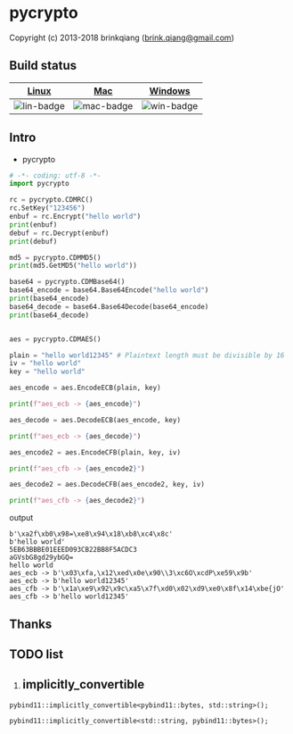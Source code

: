 # pycrypto

Copyright (c) 2013-2018 brinkqiang (brink.qiang@gmail.com)


## Build status
| [Linux][lin-link] | [Mac][mac-link] | [Windows][win-link] |
| :---------------: | :----------------: | :-----------------: |
| ![lin-badge]      | ![mac-badge]       | ![win-badge]        |

[lin-badge]: https://github.com/brinkqiang/pycrypto/workflows/linux/badge.svg "linux build status"
[lin-link]:  https://github.com/brinkqiang/pycrypto/actions/workflows/linux.yml "linux build status"
[mac-badge]: https://github.com/brinkqiang/pycrypto/workflows/mac/badge.svg "mac build status"
[mac-link]:  https://github.com/brinkqiang/pycrypto/actions/workflows/mac.yml "mac build status"
[win-badge]: https://github.com/brinkqiang/pycrypto/workflows/win/badge.svg "win build status"
[win-link]:  https://github.com/brinkqiang/pycrypto/actions/workflows/win.yml "win build status"

## Intro

- pycrypto
```python
# -*- coding: utf-8 -*-
import pycrypto

rc = pycrypto.CDMRC()
rc.SetKey("123456")
enbuf = rc.Encrypt("hello world")
print(enbuf)
debuf = rc.Decrypt(enbuf)
print(debuf)

md5 = pycrypto.CDMMD5()
print(md5.GetMD5("hello world"))

base64 = pycrypto.CDMBase64()
base64_encode = base64.Base64Encode("hello world")
print(base64_encode)
base64_decode = base64.Base64Decode(base64_encode)
print(base64_decode)


aes = pycrypto.CDMAES()

plain = "hello world12345" # Plaintext length must be divisible by 16
iv = "hello world"
key = "hello world"

aes_encode = aes.EncodeECB(plain, key)

print(f"aes_ecb -> {aes_encode}")

aes_decode = aes.DecodeECB(aes_encode, key)

print(f"aes_ecb -> {aes_decode}")

aes_encode2 = aes.EncodeCFB(plain, key, iv)

print(f"aes_cfb -> {aes_encode2}")

aes_decode2 = aes.DecodeCFB(aes_encode2, key, iv)

print(f"aes_cfb -> {aes_decode2}")

```

output
```
b'\xa2f\xb0\x98=\xe8\x94\x18\xb8\xc4\x8c'
b'hello world'
5EB63BBBE01EEED093CB22BB8F5ACDC3
aGVsbG8gd29ybGQ=
hello world
aes_ecb -> b'\x03\xfa,\x12\xed\x0e\x90\\3\xc6O\xcdP\xe59\x9b'
aes_ecb -> b'hello world12345'
aes_cfb -> b'\x1a\xe9\x92\x9c\xa5\x7f\xd0\x02\xd9\xe0\x8f\x14\xbe{jO'
aes_cfb -> b'hello world12345'
```

## Thanks

## TODO list
1. ## implicitly_convertible
```
pybind11::implicitly_convertible<pybind11::bytes, std::string>();

pybind11::implicitly_convertible<std::string, pybind11::bytes>();
```
